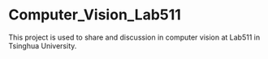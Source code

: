 # Computer_Vision_Lab511

This project is used to share and discussion in computer vision at Lab511 in Tsinghua University.
